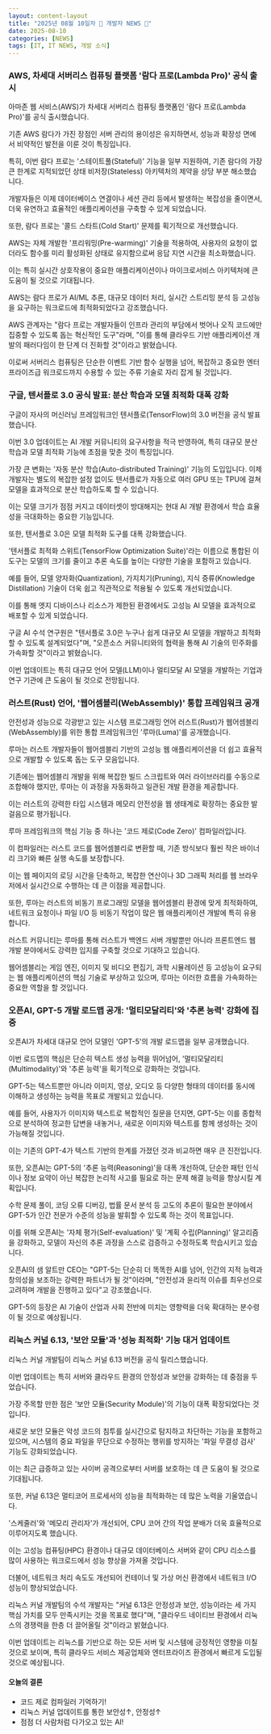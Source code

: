 ```yaml
---
layout: content-layout
title: "2025년 08월 10일자 📓 개발자 NEWS 📓"
date: 2025-08-10
categories: [NEWS]
tags: [IT, IT NEWS, 개발 소식]
---
```


### AWS, 차세대 서버리스 컴퓨팅 플랫폼 '람다 프로(Lambda Pro)' 공식 출시

아마존 웹 서비스(AWS)가 차세대 서버리스 컴퓨팅 플랫폼인 '람다 프로(Lambda Pro)'를 공식 출시했습니다. 

기존 AWS 람다가 가진 장점인 서버 관리의 용이성은 유지하면서, 성능과 확장성 면에서 비약적인 발전을 이룬 것이 특징입니다. 

특히, 이번 람다 프로는 '스테이트풀(Stateful)' 기능을 일부 지원하여, 기존 람다의 가장 큰 한계로 지적되었던 상태 비저장(Stateless) 아키텍처의 제약을 상당 부분 해소했습니다. 

개발자들은 이제 데이터베이스 연결이나 세션 관리 등에서 발생하는 복잡성을 줄이면서, 더욱 유연하고 효율적인 애플리케이션을 구축할 수 있게 되었습니다.

또한, 람다 프로는 '콜드 스타트(Cold Start)' 문제를 획기적으로 개선했습니다. 

AWS는 자체 개발한 '프리워밍(Pre-warming)' 기술을 적용하여, 사용자의 요청이 없더라도 함수를 미리 활성화된 상태로 유지함으로써 응답 지연 시간을 최소화했습니다. 

이는 특히 실시간 상호작용이 중요한 애플리케이션이나 마이크로서비스 아키텍처에 큰 도움이 될 것으로 기대됩니다. 

AWS는 람다 프로가 AI/ML 추론, 대규모 데이터 처리, 실시간 스트리밍 분석 등 고성능을 요구하는 워크로드에 최적화되었다고 강조했습니다. 

AWS 관계자는 "람다 프로는 개발자들이 인프라 관리의 부담에서 벗어나 오직 코드에만 집중할 수 있도록 돕는 혁신적인 도구"라며, "이를 통해 클라우드 기반 애플리케이션 개발의 패러다임이 한 단계 더 진화할 것"이라고 밝혔습니다. 

이로써 서버리스 컴퓨팅은 단순한 이벤트 기반 함수 실행을 넘어, 복잡하고 중요한 엔터프라이즈급 워크로드까지 수용할 수 있는 주류 기술로 자리 잡게 될 것입니다.

### 구글, 텐서플로 3.0 공식 발표: 분산 학습과 모델 최적화 대폭 강화

구글이 자사의 머신러닝 프레임워크인 텐서플로(TensorFlow)의 3.0 버전을 공식 발표했습니다. 

이번 3.0 업데이트는 AI 개발 커뮤니티의 요구사항을 적극 반영하여, 특히 대규모 분산 학습과 모델 최적화 기능에 초점을 맞춘 것이 특징입니다. 

가장 큰 변화는 '자동 분산 학습(Auto-distributed Training)' 기능의 도입입니다. 이제 개발자는 별도의 복잡한 설정 없이도 텐서플로가 자동으로 여러 GPU 또는 TPU에 걸쳐 모델을 효과적으로 분산 학습하도록 할 수 있습니다. 

이는 모델 크기가 점점 커지고 데이터셋이 방대해지는 현대 AI 개발 환경에서 학습 효율성을 극대화하는 중요한 기능입니다.

또한, 텐서플로 3.0은 모델 최적화 도구를 대폭 강화했습니다. 

'텐서플로 최적화 스위트(TensorFlow Optimization Suite)'라는 이름으로 통합된 이 도구는 모델의 크기를 줄이고 추론 속도를 높이는 다양한 기술을 포함하고 있습니다. 

예를 들어, 모델 양자화(Quantization), 가지치기(Pruning), 지식 증류(Knowledge Distillation) 기술이 더욱 쉽고 직관적으로 적용될 수 있도록 개선되었습니다. 

이를 통해 엣지 디바이스나 리소스가 제한된 환경에서도 고성능 AI 모델을 효과적으로 배포할 수 있게 되었습니다. 

구글 AI 수석 연구원은 "텐서플로 3.0은 누구나 쉽게 대규모 AI 모델을 개발하고 최적화할 수 있도록 설계되었다"며, "오픈소스 커뮤니티와의 협력을 통해 AI 기술의 민주화를 가속화할 것"이라고 밝혔습니다. 

이번 업데이트는 특히 대규모 언어 모델(LLM)이나 멀티모달 AI 모델을 개발하는 기업과 연구 기관에 큰 도움이 될 것으로 전망됩니다.

### 러스트(Rust) 언어, '웹어셈블리(WebAssembly)' 통합 프레임워크 공개

안전성과 성능으로 각광받고 있는 시스템 프로그래밍 언어 러스트(Rust)가 웹어셈블리(WebAssembly)를 위한 통합 프레임워크인 '루마(Luma)'를 공개했습니다. 

루마는 러스트 개발자들이 웹어셈블리 기반의 고성능 웹 애플리케이션을 더 쉽고 효율적으로 개발할 수 있도록 돕는 도구 모음입니다. 

기존에는 웹어셈블리 개발을 위해 복잡한 빌드 스크립트와 여러 라이브러리를 수동으로 조합해야 했지만, 루마는 이 과정을 자동화하고 일관된 개발 환경을 제공합니다. 

이는 러스트의 강력한 타입 시스템과 메모리 안전성을 웹 생태계로 확장하는 중요한 발걸음으로 평가됩니다.

루마 프레임워크의 핵심 기능 중 하나는 '코드 제로(Code Zero)' 컴파일러입니다. 

이 컴파일러는 러스트 코드를 웹어셈블리로 변환할 때, 기존 방식보다 훨씬 작은 바이너리 크기와 빠른 실행 속도를 보장합니다. 

이는 웹 페이지의 로딩 시간을 단축하고, 복잡한 연산이나 3D 그래픽 처리를 웹 브라우저에서 실시간으로 수행하는 데 큰 이점을 제공합니다. 

또한, 루마는 러스트의 비동기 프로그래밍 모델을 웹어셈블리 환경에 맞게 최적화하여, 네트워크 요청이나 파일 I/O 등 비동기 작업이 많은 웹 애플리케이션 개발에 특히 유용합니다. 

러스트 커뮤니티는 루마를 통해 러스트가 백엔드 서버 개발뿐만 아니라 프론트엔드 웹 개발 분야에서도 강력한 입지를 구축할 것으로 기대하고 있습니다. 

웹어셈블리는 게임 엔진, 이미지 및 비디오 편집기, 과학 시뮬레이션 등 고성능이 요구되는 웹 애플리케이션의 핵심 기술로 부상하고 있으며, 루마는 이러한 흐름을 가속화하는 중요한 역할을 할 것입니다.

### 오픈AI, GPT-5 개발 로드맵 공개: '멀티모달리티'와 '추론 능력' 강화에 집중

오픈AI가 차세대 대규모 언어 모델인 'GPT-5'의 개발 로드맵을 일부 공개했습니다. 

이번 로드맵의 핵심은 단순히 텍스트 생성 능력을 뛰어넘어, '멀티모달리티(Multimodality)'와 '추론 능력'을 획기적으로 강화하는 것입니다. 

GPT-5는 텍스트뿐만 아니라 이미지, 영상, 오디오 등 다양한 형태의 데이터를 동시에 이해하고 생성하는 능력을 목표로 개발되고 있습니다. 

예를 들어, 사용자가 이미지와 텍스트로 복합적인 질문을 던지면, GPT-5는 이를 종합적으로 분석하여 정교한 답변을 내놓거나, 새로운 이미지와 텍스트를 함께 생성하는 것이 가능해질 것입니다. 

이는 기존의 GPT-4가 텍스트 기반의 한계를 가졌던 것과 비교하면 매우 큰 진전입니다.

또한, 오픈AI는 GPT-5의 '추론 능력(Reasoning)'을 대폭 개선하여, 단순한 패턴 인식이나 정보 요약이 아닌 복잡한 논리적 사고를 필요로 하는 문제 해결 능력을 향상시킬 계획입니다. 

수학 문제 풀이, 코딩 오류 디버깅, 법률 문서 분석 등 고도의 추론이 필요한 분야에서 GPT-5가 인간 전문가 수준의 성능을 발휘할 수 있도록 하는 것이 목표입니다. 

이를 위해 오픈AI는 '자체 평가(Self-evaluation)' 및 '계획 수립(Planning)' 알고리즘을 강화하고, 모델이 자신의 추론 과정을 스스로 검증하고 수정하도록 학습시키고 있습니다. 

오픈AI의 샘 알트만 CEO는 "GPT-5는 단순히 더 똑똑한 AI를 넘어, 인간의 지적 능력과 창의성을 보조하는 강력한 파트너가 될 것"이라며, "안전성과 윤리적 이슈를 최우선으로 고려하며 개발을 진행하고 있다"고 강조했습니다. 

GPT-5의 등장은 AI 기술이 산업과 사회 전반에 미치는 영향력을 더욱 확대하는 분수령이 될 것으로 예상됩니다.

### 리눅스 커널 6.13, '보안 모듈'과 '성능 최적화' 기능 대거 업데이트

리눅스 커널 개발팀이 리눅스 커널 6.13 버전을 공식 릴리스했습니다. 

이번 업데이트는 특히 서버와 클라우드 환경의 안정성과 보안을 강화하는 데 중점을 두었습니다. 

가장 주목할 만한 점은 '보안 모듈(Security Module)'의 기능이 대폭 확장되었다는 것입니다. 

새로운 보안 모듈은 악성 코드의 침투를 실시간으로 탐지하고 차단하는 기능을 포함하고 있으며, 시스템의 중요 파일을 무단으로 수정하는 행위를 방지하는 '파일 무결성 검사' 기능도 강화되었습니다. 

이는 최근 급증하고 있는 사이버 공격으로부터 서버를 보호하는 데 큰 도움이 될 것으로 기대됩니다.

또한, 커널 6.13은 멀티코어 프로세서의 성능을 최적화하는 데 많은 노력을 기울였습니다. 

'스케줄러'와 '메모리 관리자'가 개선되어, CPU 코어 간의 작업 분배가 더욱 효율적으로 이루어지도록 했습니다. 

이는 고성능 컴퓨팅(HPC) 환경이나 대규모 데이터베이스 서버와 같이 CPU 리소스를 많이 사용하는 워크로드에서 성능 향상을 가져올 것입니다. 

더불어, 네트워크 처리 속도도 개선되어 컨테이너 및 가상 머신 환경에서 네트워크 I/O 성능이 향상되었습니다. 

리눅스 커널 개발팀의 수석 개발자는 "커널 6.13은 안정성과 보안, 성능이라는 세 가지 핵심 가치를 모두 만족시키는 것을 목표로 했다"며, "클라우드 네이티브 환경에서 리눅스의 경쟁력을 한층 더 끌어올릴 것"이라고 밝혔습니다. 

이번 업데이트는 리눅스를 기반으로 하는 모든 서버 및 시스템에 긍정적인 영향을 미칠 것으로 보이며, 특히 클라우드 서비스 제공업체와 엔터프라이즈 환경에서 빠르게 도입될 것으로 예상됩니다.

#### 오늘의 결론

- 코드 제로 컴파일러 기억하기!
- 리눅스 커널 업데이트를 통한 보안성↑, 안정성↑
- 점점 더 사람처럼 다가오고 있는 AI!